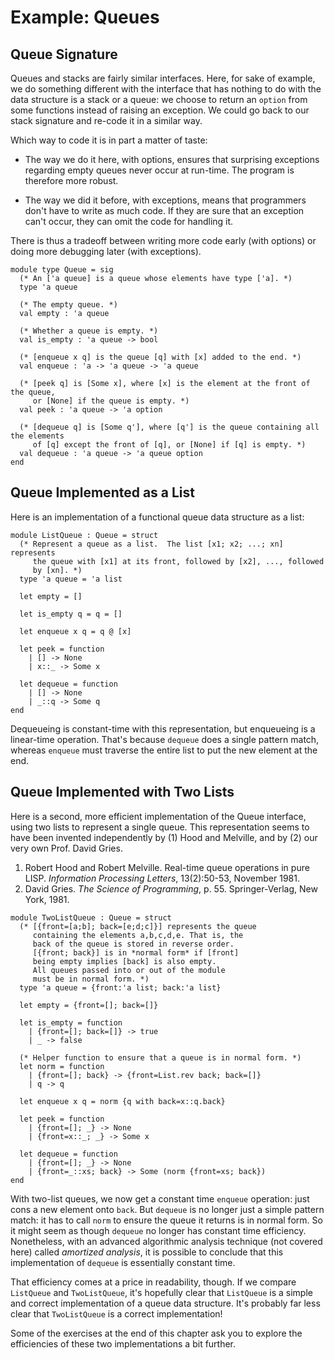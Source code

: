 # Example: Queues

## Queue Signature

Queues and stacks are fairly similar interfaces.  Here, for sake of
example, we do something different with the interface that has nothing
to do with the data structure is a stack or a queue:  we choose to
return an `option` from some functions instead of raising an exception.
We could go back to our stack signature and re-code it in a similar way.

Which way to code it is in part a matter of taste:

* The way we do it here, with options, ensures that surprising exceptions
  regarding empty queues never occur at run-time.  The program is therefore
  more robust.
  
* The way we did it before, with exceptions, means that programmers don't
  have to write as much code.  If they are sure that an exception can't occur,
  they can omit the code for handling it.
  
There is thus a tradeoff between writing more code early (with options) 
or doing more debugging later (with exceptions).

```
module type Queue = sig
  (* An ['a queue] is a queue whose elements have type ['a]. *)
  type 'a queue
  
  (* The empty queue. *)
  val empty : 'a queue
  
  (* Whether a queue is empty. *)
  val is_empty : 'a queue -> bool
  
  (* [enqueue x q] is the queue [q] with [x] added to the end. *)
  val enqueue : 'a -> 'a queue -> 'a queue
  
  (* [peek q] is [Some x], where [x] is the element at the front of the queue,
     or [None] if the queue is empty. *)
  val peek : 'a queue -> 'a option
  
  (* [dequeue q] is [Some q'], where [q'] is the queue containing all the elements
     of [q] except the front of [q], or [None] if [q] is empty. *)
  val dequeue : 'a queue -> 'a queue option
end
```

## Queue Implemented as a List

Here is an implementation of a functional queue data structure as a list:

```
module ListQueue : Queue = struct
  (* Represent a queue as a list.  The list [x1; x2; ...; xn] represents
     the queue with [x1] at its front, followed by [x2], ..., followed
     by [xn]. *)
  type 'a queue = 'a list
  
  let empty = []

  let is_empty q = q = []

  let enqueue x q = q @ [x] 

  let peek = function
    | [] -> None
    | x::_ -> Some x

  let dequeue = function
    | [] -> None
    | _::q -> Some q
end
```

Dequeueing is constant-time with this representation, but enqueueing is
a linear-time operation.  That's because `dequeue` does a single pattern
match, whereas `enqueue` must traverse the entire list to put the new
element at the end.
  
## Queue Implemented with Two Lists

Here is a second, more efficient implementation of the Queue interface, 
using two lists to represent a single queue. This representation seems
to have been invented independently by (1) Hood and Melville, and by 
(2) our very own Prof. David Gries.

1. Robert Hood and Robert Melville. Real-time queue operations
   in pure LISP.  *Information Processing Letters*, 13(2):50-53, 
   November 1981. 
2. David Gries.  *The Science of Programming*, p. 55.  Springer-Verlag,
   New York, 1981.

```
module TwoListQueue : Queue = struct
  (* [{front=[a;b]; back=[e;d;c]}] represents the queue
     containing the elements a,b,c,d,e. That is, the
     back of the queue is stored in reverse order. 
     [{front; back}] is in *normal form* if [front]
     being empty implies [back] is also empty. 
     All queues passed into or out of the module 
     must be in normal form. *)
  type 'a queue = {front:'a list; back:'a list}
  
  let empty = {front=[]; back=[]}

  let is_empty = function
    | {front=[]; back=[]} -> true
    | _ -> false
    
  (* Helper function to ensure that a queue is in normal form. *)
  let norm = function
    | {front=[]; back} -> {front=List.rev back; back=[]}
    | q -> q
    
  let enqueue x q = norm {q with back=x::q.back} 
  
  let peek = function 
    | {front=[]; _} -> None
    | {front=x::_; _} -> Some x

  let dequeue = function
    | {front=[]; _} -> None
    | {front=_::xs; back} -> Some (norm {front=xs; back})
end
```

With two-list queues, we now get a constant time `enqueue` operation:
just cons a new element onto `back`.  But `dequeue` is no longer just a
simple pattern match: it has to call `norm` to ensure the queue it
returns is in normal form.  So it might seem as though `dequeue` no
longer has constant time efficiency. Nonetheless, with an advanced
algorithmic analysis technique (not covered here) called *amortized
analysis*, it is possible to conclude that this implementation of
`dequeue` is essentially constant time.

That efficiency comes at a price in readability, though. If we compare
`ListQueue` and `TwoListQueue`, it's hopefully clear that `ListQueue` is
a simple and correct implementation of a queue data structure.  It's
probably far less clear that `TwoListQueue` is a correct implementation!
 
Some of the exercises at the end of this chapter ask you to
explore the efficiencies of these two implementations a bit further.

